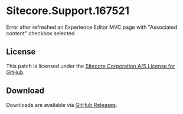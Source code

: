 # Sitecore.Support.167521
Error after refreshed an Experience Editor MVC page with &quot;Associated content&quot; checkbox selected

## License  
This patch is licensed under the [Sitecore Corporation A/S License for GitHub](https://github.com/sitecoresupport/Sitecore.Support.167521/blob/master/LICENSE).  

## Download  
Downloads are available via [GitHub Releases](https://github.com/sitecoresupport/Sitecore.Support.167521/releases).  
